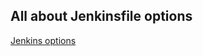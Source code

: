 ## All about Jenkinsfile options

[Jenkins options](https://jenkins.io/doc/book/pipeline/syntax/#options)